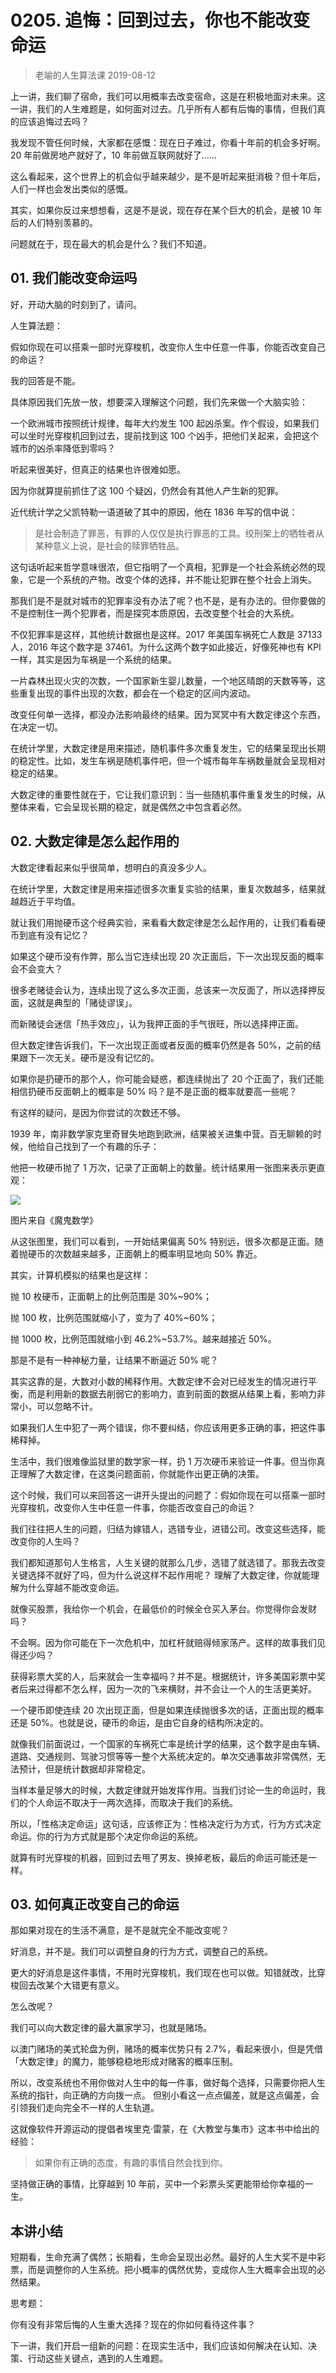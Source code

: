 # 0205. 追悔：回到过去，你也不能改变命运
> 老喻的人生算法课
2019-08-12

上一讲，我们聊了宿命，我们可以用概率去改变宿命，这是在积极地面对未来。这一讲，我们的人生难题是，如何面对过去。几乎所有人都有后悔的事情，但我们真的应该追悔过去吗？

我发现不管任何时候，大家都在感慨：现在日子难过，你看十年前的机会多好啊。20 年前做房地产就好了，10 年前做互联网就好了……

这么看起来，这个世界上的机会似乎越来越少，是不是听起来挺消极？但十年后，人们一样也会发出类似的感慨。

其实，如果你反过来想想看，这是不是说，现在存在某个巨大的机会，是被 10 年后的人们特别羡慕的。

问题就在于，现在最大的机会是什么？我们不知道。

## 01. 我们能改变命运吗

好，开动大脑的时刻到了，请问。

人生算法题：

假如你现在可以搭乘一部时光穿梭机，改变你人生中任意一件事，你能否改变自己的命运？

我的回答是不能。

具体原因我们先放一放，想要深入理解这个问题，我们先来做一个大脑实验：

一个欧洲城市按照统计规律，每年大约发生 100 起凶杀案。作个假设，如果我们可以坐时光穿梭机回到过去，提前找到这 100 个凶手，把他们关起来，会把这个城市的凶杀率降低到零吗？

听起来很美好，但真正的结果也许很难如愿。

因为你就算提前抓住了这 100 个疑凶，仍然会有其他人产生新的犯罪。

近代统计学之父凯特勒一语道破了其中的原因，他在 1836 年写的信中说：

> 是社会制造了罪恶，有罪的人仅仅是执行罪恶的工具。绞刑架上的牺牲者从某种意义上说，是社会的赎罪牺牲品。

这句话听起来哲学意味很浓，但它指明了一个真相，犯罪是一个社会系统必然的现象，它是一个系统的产物。改变个体的选择，并不能让犯罪在整个社会上消失。

那我们是不是就对城市的犯罪率没有办法了呢？也不是，是有办法的。但你要做的不是控制住一两个犯罪者，而是探究本质原因，去改变整个社会的大系统。

不仅犯罪率是这样，其他统计数据也是这样。2017 年美国车祸死亡人数是 37133 人，2016 年这个数字是 37461。为什么这两个数字如此接近，好像死神也有 KPI 一样，其实是因为车祸是一个系统的结果。

一片森林出现火灾的次数，一个国家新生婴儿数量，一个地区晴朗的天数等等，这些重复出现的事件出现的次数，都会在一个稳定的区间内波动。

改变任何单一选择，都没办法影响最终的结果。因为冥冥中有大数定律这个东西，在决定一切。

在统计学里，大数定律是用来描述，随机事件多次重复发生，它的结果呈现出长期的稳定性。比如，发生车祸是随机事件吧，但一个城市每年车祸数量就会呈现相对稳定的结果。

大数定律的重要性就在于，它让我们意识到：当一些随机事件重复发生的时候，从整体来看，它会呈现长期的稳定，就是偶然之中包含着必然。

## 02. 大数定律是怎么起作用的

大数定律看起来似乎很简单，想明白的真没多少人。

在统计学里，大数定律是用来描述很多次重复实验的结果，重复次数越多，结果就越趋近于平均值。

就让我们用抛硬币这个经典实验，来看看大数定律是怎么起作用的，让我们看看硬币到底有没有记忆？

如果这个硬币没有作弊，那么当它连续出现 20 次正面后，下一次出现反面的概率会不会变大？

很多老赌徒会认为，连续出现了这么多次正面，总该来一次反面了，所以选择押反面，这就是典型的「赌徒谬误」。

而新赌徒会迷信「热手效应」，认为我押正面的手气很旺，所以选择押正面。

但大数定律告诉我们，下一次出现正面或者反面的概率仍然是各 50%，之前的结果跟下一次无关。硬币是没有记忆的。

如果你是扔硬币的那个人，你可能会疑惑，都连续抛出了 20 个正面了，我们还能相信扔硬币反面朝上的概率是 50% 吗？是不是正面的概率就要高一些呢？

有这样的疑问，是因为你尝试的次数还不够。

1939 年，南非数学家克里奇冒失地跑到欧洲，结果被关进集中营。百无聊赖的时候，他给自己找到了一个有趣的乐子：

他把一枚硬币抛了 1 万次，记录了正面朝上的数量。统计结果用一张图来表示更直观：

![](https://raw.githubusercontent.com/dalong0514/selfstudy/master/图片链接/神经心理/2019017.jpg)

图片来自《魔鬼数学》

从这张图里，我们可以看到，一开始结果偏离 50% 特别远，很多次都是正面。随着抛硬币的次数越来越多，正面朝上的概率明显地向 50% 靠近。

其实，计算机模拟的结果也是这样：

抛 10 枚硬币，正面朝上的比例范围是 30%~90%；

抛 100 枚，比例范围就缩小了，变为了 40%~60%；

抛 1000 枚，比例范围就缩小到 46.2%~53.7%。越来越接近 50%。

那是不是有一种神秘力量，让结果不断逼近 50% 呢？

其实这靠的是，大数对小数的稀释作用。大数定律不会对已经发生的情况进行平衡，而是利用新的数据去削弱它的影响力，直到前面的数据从结果上看，影响力非常小，可以忽略不计。

如果我们人生中犯了一两个错误，你不要纠结，你应该用更多正确的事，把这件事稀释掉。

生活中，我们很难像监狱里的数学家一样，扔 1 万次硬币来验证一件事。但当你真正理解了大数定律，在这类问题面前，你就能作出更正确的决策。

这个时候，我们可以来回答这一讲开头提出的问题了：假如你现在可以搭乘一部时光穿梭机，改变你人生中任意一件事，你能否改变自己的命运？

我们往往把人生的问题，归结为嫁错人，选错专业，进错公司。改变这些选择，能改变你的人生吗？

我们都知道那句人生格言，人生关键的就那么几步，选错了就选错了。那我去改变关键选择不就好了吗，但为什么说这样不起作用呢？
理解了大数定律，你就能理解为什么穿越不能改变命运。

就像买股票，我给你一个机会，在最低价的时候全仓买入茅台。你觉得你会发财吗？

不会啊。因为你可能在下一次危机中，加杠杆就赔得倾家荡产。这样的故事我们见得还少吗？

获得彩票大奖的人，后来就会一生幸福吗？并不是。根据统计，许多美国彩票中奖者后来过得都不怎么样，因为一次的飞来横财，并不会让一个人的生活更美好。

一个硬币即使连续 20 次出现正面，但是如果连续抛很多次的话，正面出现的概率还是 50%。也就是说，硬币的命运，是由它自身的结构所决定的。

就像我们前面说过，一个国家的车祸死亡率是统计学的结果，这个数字是由车辆、道路、交通规则、驾驶习惯等等一整个大系统决定的。单次交通事故非常偶然，无法预计，但是统计数据却非常稳定。

当样本量足够大的时候，大数定律就开始发挥作用。当我们讨论一生的命运时，我们的个人命运不取决于一两次选择，而取决于我们的系统。

所以，「性格决定命运」这句话，应该修正为：性格决定行为方式，行为方式决定命运。你的行为方式就是那个决定你命运的系统。

就算有时光穿梭的机器，回到过去甩了男友、换掉老板，最后的命运可能还是一样。

## 03. 如何真正改变自己的命运

那如果对现在的生活不满意，是不是就完全不能改变呢？

好消息，并不是。我们可以调整自身的行为方式，调整自己的系统。

更大的好消息是这件事情，不用时光穿梭机，我们现在也可以做。知错就改，比穿梭回去改某个大错更有意义。

怎么改呢？

我们可以向大数定律的最大赢家学习，也就是赌场。

以澳门赌场的美式轮盘为例，赌场的概率优势只有 2.7%，看起来很小，但是凭借「大数定律」的魔力，能够稳稳地形成对赌客的概率压制。

所以，改变系统也不用你做对人生中的每一件事，做好每个选择，只需要你把人生系统的指针，向正确的方向拨一点。 但别小看这一点点偏差，就是这点偏差，会引领我们走向完全不一样的人生轨道。

这就像软件开源运动的提倡者埃里克·雷蒙，在《大教堂与集市》这本书中给出的经验：

> 如果你有正确的态度，有趣的事情自然会找到你。

坚持做正确的事情，比穿越到 10 年前，买中一个彩票头奖更能带给你幸福的一生。

## 本讲小结

短期看，生命充满了偶然；长期看，生命会呈现出必然。最好的人生大奖不是中彩票，而是调整你的人生系统。把小概率的偶然优势，变成你人生大概率会出现的必然结果。

思考题：

你有没有非常后悔的人生重大选择？现在的你如何看待这件事？

下一讲，我们开启一组新的问题：在现实生活中，我们应该如何解决在认知、决策、行动这些关键点，遇到的人生难题。

